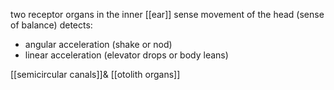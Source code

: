 two receptor organs in the inner [[ear]] sense movement of the head (sense of balance)
detects:
- angular acceleration (shake or nod)
- linear acceleration (elevator drops or body leans)

[[semicircular canals]]& [[otolith organs]]